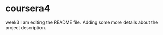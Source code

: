 # coursera4
week3
I am editing the README file. Adding some more details about the project description.

